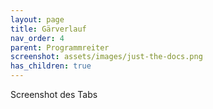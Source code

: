 ```yaml
---
layout: page
title: Gärverlauf
nav_order: 4
parent: Programmreiter
screenshot: assets/images/just-the-docs.png
has_children: true
---
```


Screenshot des Tabs